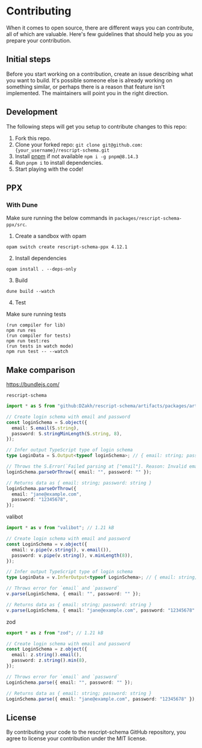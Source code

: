 # Contributing

When it comes to open source, there are different ways you can contribute, all of which are valuable. Here's few guidelines that should help you as you prepare your contribution.

## Initial steps

Before you start working on a contribution, create an issue describing what you want to build. It's possible someone else is already working on something similar, or perhaps there is a reason that feature isn't implemented. The maintainers will point you in the right direction.

## Development

The following steps will get you setup to contribute changes to this repo:

1. Fork this repo.
2. Clone your forked repo: `git clone git@github.com:{your_username}/rescript-schema.git`
3. Install [pnpm](https://pnpm.io/) if not available `npm i -g pnpm@8.14.3`
4. Run `pnpm i` to install dependencies.
5. Start playing with the code!

## PPX

### With Dune

Make sure running the below commands in `packages/rescript-schema-ppx/src`.

1. Create a sandbox with opam

```
opam switch create rescript-schema-ppx 4.12.1
```

2. Install dependencies

```
opam install . --deps-only
```

3. Build

```
dune build --watch
```

4. Test

Make sure running tests

```
(run compiler for lib)
npm run res
(run compiler for tests)
npm run test:res
(run tests in watch mode)
npm run test -- --watch
```

## Make comparison

https://bundlejs.com/

`rescript-schema`

```ts
import * as S from "github:DZakh/rescript-schema/artifacts/packages/artifacts/dist/S.mjs";

// Create login schema with email and password
const loginSchema = S.object({
  email: S.email(S.string),
  password: S.stringMinLength(S.string, 8),
});

// Infer output TypeScript type of login schema
type LoginData = S.Output<typeof loginSchema>; // { email: string; password: string }

// Throws the S.Error(`Failed parsing at ["email"]. Reason: Invalid email address`)
loginSchema.parseOrThrow({ email: "", password: "" });

// Returns data as { email: string; password: string }
loginSchema.parseOrThrow({
  email: "jane@example.com",
  password: "12345678",
});
```

valibot

```ts
import * as v from "valibot"; // 1.21 kB

// Create login schema with email and password
const LoginSchema = v.object({
  email: v.pipe(v.string(), v.email()),
  password: v.pipe(v.string(), v.minLength(8)),
});

// Infer output TypeScript type of login schema
type LoginData = v.InferOutput<typeof LoginSchema>; // { email: string; password: string }

// Throws error for `email` and `password`
v.parse(LoginSchema, { email: "", password: "" });

// Returns data as { email: string; password: string }
v.parse(LoginSchema, { email: "jane@example.com", password: "12345678" });
```

zod

```ts
export * as z from "zod"; // 1.21 kB

// Create login schema with email and password
const LoginSchema = z.object({
  email: z.string().email(),
  password: z.string().min(8),
});

// Throws error for `email` and `password`
LoginSchema.parse({ email: "", password: "" });

// Returns data as { email: string; password: string }
LoginSchema.parse({ email: "jane@example.com", password: "12345678" });
```

## License

By contributing your code to the rescript-schema GitHub repository, you agree to license your contribution under the MIT license.
